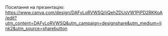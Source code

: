Посилання на презинтацію: https://www.canva.com/design/DAFyLoRVWSQ/iiQehZDUsVW1PjPD2RKKoA/edit?utm_content=DAFyLoRVWSQ&utm_campaign=designshare&utm_medium=link2&utm_source=sharebutton